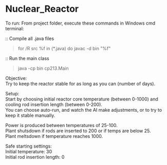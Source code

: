 # Nuclear_Reactor

To run:
  From project folder, execute these commands in Windows cmd terminal:

  :: Compile all .java files
  > for /R src %f in (*.java) do javac -d bin "%f"

  :: Run the main class
  > java -cp bin cp213.Main

Objective:  
  Try to keep the reactor stable for as long as you can (number of days).

Setup:  
  Start by choosing initial reactor core temperature (between 0-1000) and cooling rod insertion length (between 0-200).   
  You can choose auto-run, and watch the AI make adjustments, or to try to keep it stable manually.

  Power is produced between temperatures of 25-100.  
  Plant shutsdown if rods are inserted to 200 or if temps are below 25.  
  Plant meltsdown if temperature reaches 1000.

  Safe starting settings:  
    Initial temperature: 30  
    Initial rod insertion length: 0
